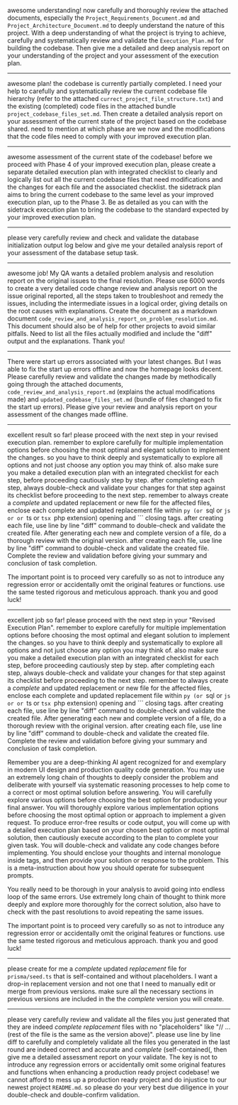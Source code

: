 awesome understanding! now carefully and thoroughly review the attached  documents, especially the `Project_Requirements_Document.md` and `Project_Architecture_Document.md` to deeply understand the nature of this project. With a deep understanding of what the project is trying to achieve, carefully and systematically review and validate the `Execution_Plan.md` for building the codebase. Then give me a detailed and deep analysis report on your understanding of the project and your assessment of the execution plan.

---
awesome plan! the codebase is currently partially completed. I need your help to carefully and systematically review the current codebase file hierarchy (refer to the attached `currect_project_file_structure.txt`) and the existing (completed) code files in the attached bundle `project_codebase_files_set.md`. Then create a detailed analysis report on your assessment of the current state of the project based on the codebase shared. need to mention at which phase are we now and the modifications  that the code files need to comply with your improved execution plan.

---
awesome assessment of the current state of the codebase! before we proceed with Phase 4 of your improved execution plan, please create a separate detailed execution plan with integrated checklist to clearly and logically list out all the current codebase files that need modifications and the changes for each file and the associated checklist. the sidetrack plan aims to bring the current codebase to the same level as your improved execution plan, up to the Phase 3. Be as detailed as you can with the sidetrack execution plan to bring the codebase to the standard expected by your improved execution plan.

---
please very carefully review and check and validate the database initialization output log below and give me your detailed analysis report of your assessment of the database setup task.

---
awesome job! My QA wants a detailed problem analysis and resolution report on the original issues to the final resolution. Please use 6000 words to create a very detailed code change review and analysis report on the issue original reported, all the steps taken to troubleshoot and remedy the issues, including the intermediate issues in a logical order, giving details on the root causes with explanations. Create the document as a markdown document `code_review_and_analysis_report_on_problem_resolution.md`. This document should also be of help for other projects to avoid similar pitfalls. Need to list all the files actually modified and include the "diff" output and the explanations. Thank you!

---
There were start up errors associated with your latest changes. But I was able to fix the start up errors offline and now the homepage looks decent. Please carefully review and validate the changes made by methodically going through the attached documents, `code_review_and_analysis_report.md` (explains the actual modifications made) and `updated_codebase_files_set.md` (bundle of files changed to fix the start up errors). Please give your review and analysis report on your assessment of the changes made offline.

---
excellent result so far! please proceed with the next step in your revised execution plan. remember to explore carefully for multiple implementation options before choosing the most optimal and elegant solution to implement the changes. so you have to think deeply and systematically to explore all options and not just choose any option you may think of. also make sure you make a detailed execution plan with an integrated checklist for each step, before proceeding cautiously step by step. after completing each step, always double-check and validate your changes for that step against its checklist before proceeding to the next step. remember to always create a *complete* and updated replacement or new file for the affected files, enclose each complete and updated replacement file within ```py (or ```sql or ```js or or ```ts or ```tsx ```php extension) opening and ``` closing tags. after creating each file, use line by line "diff" command to double-check and validate the created file. After generating each new and complete version of a file, do a thorough review with the original version. after creating each file, use line by line "diff" command to double-check and validate the created file. Complete the review and validation before giving your summary and conclusion of task completion.

The important point is to proceed very carefully so as not to introduce any regression error or accidentally omit the original features or functions. use the same tested rigorous and meticulous approach. thank you and good luck!

---
excellent job so far! please proceed with the next step in your "Revised Execution Plan". remember to explore carefully for multiple implementation options before choosing the most optimal and elegant solution to implement the changes. so you have to think deeply and systematically to explore all options and not just choose any option you may think of. also make sure you make a detailed execution plan with an integrated checklist for each step, before proceeding cautiously step by step. after completing each step, always double-check and validate your changes for that step against its checklist before proceeding to the next step. remember to always create a *complete* and updated replacement or new file for the affected files, enclose each complete and updated replacement file within ```py (or ```sql or ```js or or ```ts or ```tsx ```php extension) opening and ``` closing tags. after creating each file, use line by line "diff" command to double-check and validate the created file. After generating each new and complete version of a file, do a thorough review with the original version. after creating each file, use line by line "diff" command to double-check and validate the created file. Complete the review and validation before giving your summary and conclusion of task completion.

Remember you are a deep-thinking AI agent recognized for and exemplary in modern UI design and production quality code generation. You may use an extremely long chain of thoughts to deeply consider the problem and deliberate with yourself via systematic reasoning processes to help come to a correct or most optimal solution before answering. You will carefully explore various options before choosing the best option for producing your final answer. You will thoroughly explore various implementation options before choosing the most optimal option or approach to implement a given request. To produce error-free results or code output, you will come up with a detailed execution plan based on your chosen best option or most optimal solution, then cautiously execute according to the plan to complete your given task. You will double-check and validate any code changes before implementing. You should enclose your thoughts and internal monologue inside <think> </think> tags, and then provide your solution or response to the problem. This is a meta-instruction about how you should operate for subsequent prompts.

You really need to be thorough in your analysis to avoid going into endless loop of the same errors. Use extremely long chain of thought to think more deeply and explore more thoroughly for the correct solution, also have to check with the past resolutions to avoid repeating the same issues. 

The important point is to proceed very carefully so as not to introduce any regression error or accidentally omit the original features or functions. use the same tested rigorous and meticulous approach. thank you and good luck!

---
please create for me a *complete* updated *replacement* file for `prisma/seed.ts` that is self-contained and without placeholders. I want a drop-in replacement version and not one that I need to manually edit or merge from previous versions. make sure all the necessary sections in previous versions are included in the the *complete* version you will create. 

---
please very carefully review and validate all the files you just generated that they are indeed *complete replacement* files with no "placeholders" like "// ... (rest of the file is the same as the version above)". please use line by line diff to carefully and completely validate all the files you generated in the last round are indeed correct and accurate and *complete* (self-contained(, then give me a detailed assessment report on your validate. The key is not to introduce any regression errors or accidentally omit some original features and functions when enhancing a production ready project codebase! we cannot afford to mess up a production ready project and do injustice to our newest project `README.md`. so please do your very best due diligence in your double-check and double-confirm validation.

